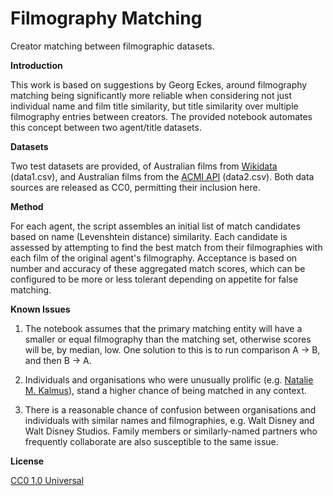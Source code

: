 # Filmography Matching

Creator matching between filmographic datasets. 

**Introduction**

This work is based on suggestions by Georg Eckes, around filmography matching being significantly more reliable when considering not just individual name and film title similarity, but title similarity over multiple filmography entries between creators. The provided notebook automates this concept between two agent/title datasets.

**Datasets**

Two test datasets are provided, of Australian films from [Wikidata](https://www.wikidata.org/wiki/Wikidata:Main_Page) (data1.csv), and Australian films from the [ACMI API](https://github.com/ACMILabs/acmi-api/tree/main) (data2.csv). Both data sources are released as CC0, permitting their inclusion here.

**Method**

For each agent, the script assembles an initial list of match candidates based on name (Levenshtein distance) similarity. Each candidate is assessed by attempting to find the best match from their filmographies with each film of the original agent's filmography. Acceptance is based on number and accuracy of these aggregated match scores, which can be configured to be more or less tolerant depending on appetite for false matching.

**Known Issues**

1. The notebook assumes that the primary matching entity will have a smaller or equal filmography than the matching set, otherwise scores will be, by median, low. One solution to this is to run comparison A -> B, and then B -> A.

2. Individuals and organisations who were unusually prolific (e.g. [Natalie M. Kalmus](https://en.wikipedia.org/wiki/Natalie_Kalmus)), stand a higher chance of being matched in any context.

3. There is a reasonable chance of confusion between organisations and individuals with similar names and filmographies, e.g. Walt Disney and Walt Disney Studios. Family members or similarly-named partners who frequently collaborate are also susceptible to the same issue.

**License**

[CC0 1.0 Universal](https://creativecommons.org/publicdomain/zero/1.0/)
